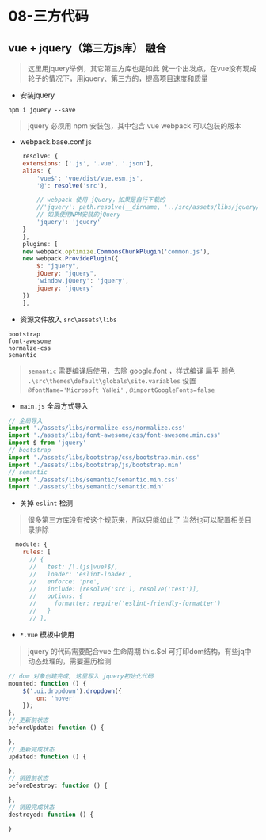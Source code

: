 # 08-三方代码

## vue + jquery（第三方js库） 融合

> 这里用jquery举例，其它第三方库也是如此
> 就一个出发点，在vue没有现成轮子的情况下，用jquery、第三方的，提高项目速度和质量

- 安装jquery

```
npm i jquery --save
```

> jquery 必须用 npm 安装包，其中包含 vue webpack 可以包装的版本

- webpack.base.conf.js

```js
    resolve: {
    extensions: ['.js', '.vue', '.json'],
    alias: {
        'vue$': 'vue/dist/vue.esm.js',
        '@': resolve('src'),

        // webpack 使用 jQuery，如果是自行下载的
        //'jquery': path.resolve(__dirname, '../src/assets/libs/jquery/jquery.min'),
        // 如果使用NPM安装的jQuery
        'jquery': 'jquery'
    }
    },
    plugins: [
    new webpack.optimize.CommonsChunkPlugin('common.js'),
    new webpack.ProvidePlugin({
        $: "jquery",
        jQuery: "jquery",
        'window.jQuery': 'jquery',
        jquery: 'jquery'
    })
    ],
```

- 资源文件放入 `src\assets\libs`

```
bootstrap
font-awesome
normalze-css
semantic
```

> `semantic` 需要编译后使用，去除 google.font ，样式编译 扁平 颜色
> `.\src\themes\default\globals\site.variables` 设置 `@fontName='Microsoft YaHei'` , `@importGoogleFonts=false`

- `main.js` 全局方式导入

```js
// 全局导入
import './assets/libs/normalize-css/normalize.css'
import './assets/libs/font-awesome/css/font-awesome.min.css'
import $ from 'jquery'
// bootstrap
import './assets/libs/bootstrap/css/bootstrap.min.css'
import './assets/libs/bootstrap/js/bootstrap.min'
// semantic
import './assets/libs/semantic/semantic.min.css'
import './assets/libs/semantic/semantic.min'
```

- 关掉 `eslint` 检测

> 很多第三方库没有按这个规范来，所以只能如此了
> 当然也可以配置相关目录排除

```js
  module: {
    rules: [
      // {
      //   test: /\.(js|vue)$/,
      //   loader: 'eslint-loader',
      //   enforce: 'pre',
      //   include: [resolve('src'), resolve('test')],
      //   options: {
      //     formatter: require('eslint-friendly-formatter')
      //   }
      // },
```

- `*.vue` 模板中使用

> jquery 的代码需要配合vue 生命周期
> this.$el 可打印dom结构，有些jq中动态处理的，需要遍历检测

```js
// dom 对象创建完成, 这里写入 jquery初始化代码
mounted: function () {
    $('.ui.dropdown').dropdown({
        on: 'hover'
    });
},
// 更新前状态
beforeUpdate: function () {

},
// 更新完成状态
updated: function () {

},
// 销毁前状态
beforeDestroy: function () {

},
// 销毁完成状态
destroyed: function () {

}
```

